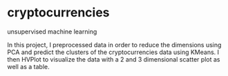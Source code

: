 # cryptocurrencies
unsupervised machine learning


In this project, I preprocessed data in order to reduce the dimensions using PCA and predict the clusters of the cryptocurrencies data using KMeans. I then HVPlot to visualize the data with a 2 and 3 dimensional scatter plot as well as a table. 
